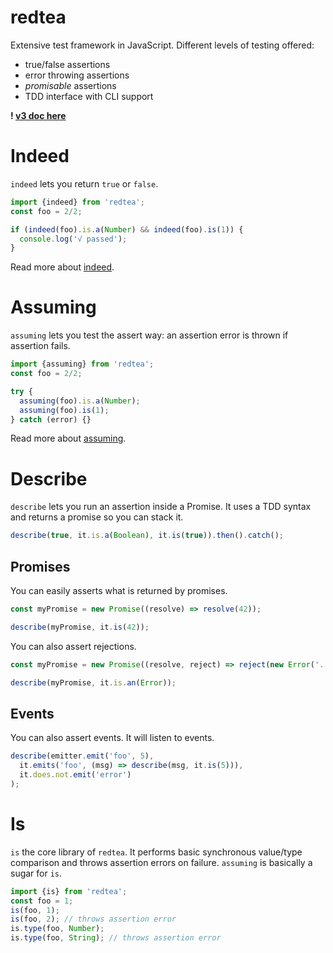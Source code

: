 redtea
===

Extensive test framework in JavaScript. Different levels of testing offered:

- true/false assertions
- error throwing assertions
- *promisable* assertions
- TDD interface with CLI support

**! [v3 doc here](https://github.com/co2-git/redtea/tree/25e97338ead5c53683f4e9ee9a5fb19428a411bb)**

# Indeed

`indeed` lets you return `true` or `false`.

```javascript
import {indeed} from 'redtea';
const foo = 2/2;

if (indeed(foo).is.a(Number) && indeed(foo).is(1)) {
  console.log('√ passed');
}
```

Read more about [indeed](doc/Indeed.md).

# Assuming

`assuming` lets you test the assert way: an assertion error is thrown if assertion fails.

```javascript
import {assuming} from 'redtea';
const foo = 2/2;

try {
  assuming(foo).is.a(Number);
  assuming(foo).is(1);
} catch (error) {}
```

Read more about [assuming](doc/Assuming.md).

# Describe

`describe` lets you run an assertion inside a Promise.
It uses a TDD syntax and returns a promise so you can stack it.

```javascript
describe(true, it.is.a(Boolean), it.is(true)).then().catch();
```

## Promises

You can easily asserts what is returned by promises.

```javascript
const myPromise = new Promise((resolve) => resolve(42));

describe(myPromise, it.is(42));
```

You can also assert rejections.

```javascript
const myPromise = new Promise((resolve, reject) => reject(new Error('...')));

describe(myPromise, it.is.an(Error));
```

## Events

You can also assert events. It will listen to events.

```javascript
describe(emitter.emit('foo', 5),
  it.emits('foo', (msg) => describe(msg, it.is(5))),
  it.does.not.emit('error')
);
```

# Is

`is` the core library of `redtea`. It performs basic synchronous value/type comparison and throws assertion errors on failure. `assuming` is basically a sugar for `is`.

```javascript
import {is} from 'redtea';
const foo = 1;
is(foo, 1);
is(foo, 2); // throws assertion error
is.type(foo, Number);
is.type(foo, String); // throws assertion error
```
